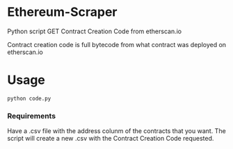 # Ethereum-Scraper
Python script GET Contract Creation Code from etherscan.io

Contract creation code is full bytecode from what contract was deployed on etherscan.io 

# Usage

```
python code.py
  ```

### Requirements

Have a .csv file with the address colunm of the contracts that you want. The script will create a new .csv with the Contract Creation Code requested.
